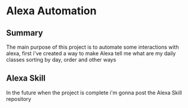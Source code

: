 # Alexa Automation

## Summary

The main purpose of this project is to automate some interactions with alexa, first i've created a way to make Alexa tell me what are my daily classes sorting by day, order and other ways

## Alexa Skill

In the future when the project is complete i'm gonna post the Alexa Skill repository
